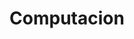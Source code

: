 ---
title: "Computacion"
url: /ciudad-autonoma-de-buenos-aires/computacion-alvarez-jonte/
shop: ordenador
---